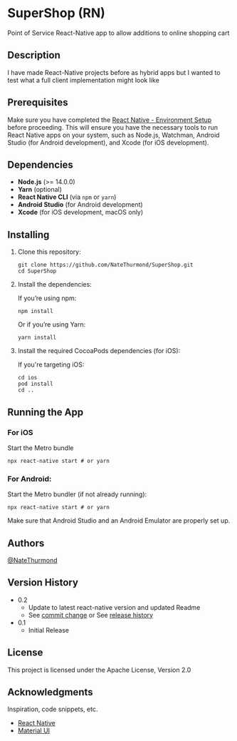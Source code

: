 # SuperShop (RN)

Point of Service React-Native app to allow additions to online shopping cart

## Description

I have made React-Native projects before as hybrid apps but I wanted to test what a full client implementation might look like

<!-- ## Getting Started -->

<!-- <img src="vids/demoUse.min.gif" width="450" /> -->

## Prerequisites

Make sure you have completed the [React Native - Environment Setup](https://reactnative.dev/docs/environment-setup) before proceeding. This will ensure you have the necessary tools to run React Native apps on your system, such as Node.js, Watchman, Android Studio (for Android development), and Xcode (for iOS development).

## Dependencies

- **Node.js** (>= 14.0.0)
- **Yarn** (optional)
- **React Native CLI** (via `npm` or `yarn`)
- **Android Studio** (for Android development)
- **Xcode** (for iOS development, macOS only)

## Installing

1. Clone this repository:

   ```
   git clone https://github.com/NateThurmond/SuperShop.git
   cd SuperShop
   ```

2. Install the dependencies:

    If you’re using npm:

    ```
    npm install
    ```

    Or if you’re using Yarn:

    ```
    yarn install
    ```

3. Install the required CocoaPods dependencies (for iOS):

    If you're targeting iOS:

    ```
    cd ios
    pod install
    cd ..
    ```
## Running the App

### For iOS
Start the Metro bundle

    npx react-native start # or yarn

### For Android:
Start the Metro bundler (if not already running):

    npx react-native start # or yarn

Make sure that Android Studio and an Android Emulator are properly set up.

## Authors

[@NateThurmond](https://github.com/NateThurmond)

## Version History

-   0.2
    -   Update to latest react-native version and updated Readme
    -   See [commit change]() or See [release history]()
-   0.1
    -   Initial Release

## License

This project is licensed under the Apache License, Version 2.0

## Acknowledgments

Inspiration, code snippets, etc.

-   [React Native](https://github.com/facebook/react-native)
-   [Material UI](https://github.com/mui/material-ui)
